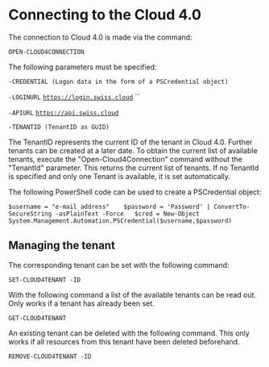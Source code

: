 # Connecting to the Cloud 4.0

The connection to Cloud 4.0 is made via the command: 

`OPEN-CLOUD4CONNECTION`

The following parameters must be specified: 

`-CREDENTIAL (Logon data in the form of a PSCredential object)`

`-LOGINURL`  [`https://login.swiss.cloud`](https://login.swiss.cloud) ``

`-APIURL` [`https://api.swiss.cloud`](https://api.swiss.cloud)

`-TENANTID (TenantID as GUID)`

The TenantID represents the current ID of the tenant in Cloud 4.0. Further tenants can be created at a later date. To obtain the current list of available tenants, execute the "Open-Cloud4Connection" command without the "TenantId" parameter. This returns the current list of tenants. If no TenantId is specified and only one Tenant is available, it is set automatically.

The following PowerShell code can be used to create a PSCredential object: 

`$username = "e-mail address"   
$password = 'Password' | ConvertTo-SecureString -asPlainText -Force  
$cred = New-Object System.Management.Automation.PSCredential($username,$password)`

## Managing the tenant 

The corresponding tenant can be set with the following command: 

`SET-CLOUD4TENANT -ID` 

With the following command a list of the available tenants can be read out. Only works if a tenant has already been set. 

`GET-CLOUD4TENANT`

An existing tenant can be deleted with the following command. This only works if all resources from this tenant have been deleted beforehand. 

`REMOVE-CLOUD4TENANT -ID`

